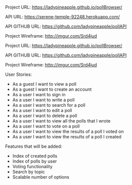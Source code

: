 Project URL:
https://ladypineapple.github.io/pollBrowser/

API URL:
https://serene-temple-92248.herokuapp.com/

API GITHUB URL:
https://github.com/ladypineapple/pollAPI

Project Wireframe:
http://imgur.com/Srd4jud

Project URL:
https://ladypineapple.github.io/pollBrowser/

API GITHUB URL:
https://github.com/ladypineapple/pollAPI

Project Wireframe:
http://imgur.com/Srd4jud

User Stories:
- As a guest I want to view a poll
- As a guest I want to create an account
- As a user I want to sign in
- As a user I want to write a poll
- As a user I want to search for a poll
- As a user I want to edit a poll
- As a user I want to delete a poll
- As a user I want to view all the polls that I wrote 
- As a user I want to vote on a poll
- As a user I want to view the results of a poll I voted on
- As a user I want to view the results of a poll I created

Features that will be added:
- Index of created polls
- Index of polls by user
- Voting functionality
- Search by topic
- Scalable number of options

